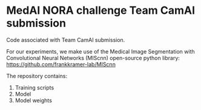 # MedAI NORA challenge Team CamAI submission

Code associated with Team CamAI submission.

For our experiments, we make use of the Medical Image Segmentation with Convolutional Neural Networks (MIScnn) open-source python library: 
https://github.com/frankkramer-lab/MIScnn


The repository contains:
1. Training scripts
2. Model
3. Model weights
